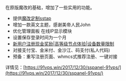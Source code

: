 在原版魔改的基础，增加了一些实用的功能。


- 提供[魔改定制sstap](https://91vps.win/2017/12/30/a_sstap/)
- 增加一款英文主题，感谢美帝人民John
- 优化管理面板 在线IP显示模块
- 设置保存登录时间为一个月
- [新用户注册现金奖励|高等级节点体验|设备数量限制](https://91vps.win/2017/09/12/little_point/) 
- 对接支付宝、金米付、金沙江、码支付(私人代码)
- 预备：重写注册页面、whmcs式推荐注册、一键对接

详情见：[https://91vps.win/2017/12/30/sspanel-91vps/](https://91vps.win/2017/12/30/sspanel-91vps/)

